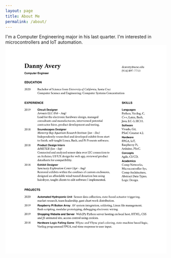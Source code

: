 ```yaml
---
layout: page
title: About Me
permalink: /about/
---
```


I'm a Computer Engineering major in his last quarter. I'm interested in microcontrollers and IoT automation.
![](resume-dcavery.png)